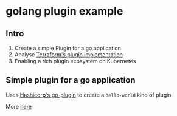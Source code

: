 # golang plugin example

## Intro

1. Create a simple Plugin for a go application
2. Analyse [Terraform's plugin implementation](https://www.terraform.io/docs/plugins/basics.html)
3. Enabling a rich plugin ecosystem on Kubernetes

## Simple plugin for a go application

Uses [Hashicorp's go-plugin](https://github.com/hashicorp/go-plugin.git) to create a `hello-world` kind of plugin

More [here](demo/README.md)


## 
